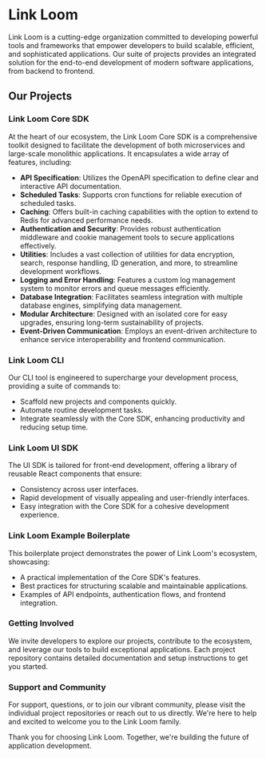 # Link Loom
Link Loom is a cutting-edge organization committed to developing powerful tools and frameworks that empower developers to build scalable, efficient, and sophisticated applications. Our suite of projects provides an integrated solution for the end-to-end development of modern software applications, from backend to frontend.

## Our Projects
### Link Loom Core SDK
At the heart of our ecosystem, the Link Loom Core SDK is a comprehensive toolkit designed to facilitate the development of both microservices and large-scale monolithic applications. It encapsulates a wide array of features, including:

- **API Specification**: Utilizes the OpenAPI specification to define clear and interactive API documentation.
- **Scheduled Tasks**: Supports cron functions for reliable execution of scheduled tasks.
- **Caching**: Offers built-in caching capabilities with the option to extend to Redis for advanced performance needs.
- **Authentication and Security**: Provides robust authentication middleware and cookie management tools to secure applications effectively.
- **Utilities**: Includes a vast collection of utilities for data encryption, search, response handling, ID generation, and more, to streamline development workflows.
- **Logging and Error Handling**: Features a custom log management system to monitor errors and queue messages efficiently.
- **Database Integration**: Facilitates seamless integration with multiple database engines, simplifying data management.
- **Modular Architecture**: Designed with an isolated core for easy upgrades, ensuring long-term sustainability of projects.
- **Event-Driven Communication**: Employs an event-driven architecture to enhance service interoperability and frontend communication.

### Link Loom CLI
Our CLI tool is engineered to supercharge your development process, providing a suite of commands to:

- Scaffold new projects and components quickly.
- Automate routine development tasks.
- Integrate seamlessly with the Core SDK, enhancing productivity and reducing setup time.

### Link Loom UI SDK
The UI SDK is tailored for front-end development, offering a library of reusable React components that ensure:

- Consistency across user interfaces.
- Rapid development of visually appealing and user-friendly interfaces.
- Easy integration with the Core SDK for a cohesive development experience.

### Link Loom Example Boilerplate
This boilerplate project demonstrates the power of Link Loom's ecosystem, showcasing:

- A practical implementation of the Core SDK's features.
- Best practices for structuring scalable and maintainable applications.
- Examples of API endpoints, authentication flows, and frontend integration.

### Getting Involved
We invite developers to explore our projects, contribute to the ecosystem, and leverage our tools to build exceptional applications. Each project repository contains detailed documentation and setup instructions to get you started.

### Support and Community
For support, questions, or to join our vibrant community, please visit the individual project repositories or reach out to us directly. We're here to help and excited to welcome you to the Link Loom family.

Thank you for choosing Link Loom. Together, we're building the future of application development.
